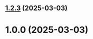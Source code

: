 ## [1.2.3](https://github.com/tmfrolova705/git-extended/compare/1.0.0...1.2.3) (2025-03-03)



# 1.0.0 (2025-03-03)




